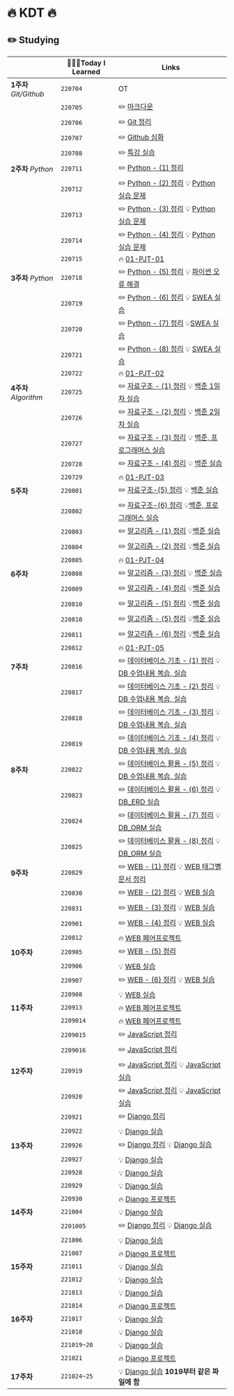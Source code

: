 # 🔥 KDT 🔥

## ✏️ Studying
|                        | 👩🏻‍💻Today I Learned | Links                                                        |
| ---------------------- | ------------------ | ------------------------------------------------------------ |
| **1주차** *Git/Github* | `220704`           | OT                                                           |
|                        | `220705`           | ✏️ [마크다운](https://github.com/nevertheless0404/TIL/blob/master/markdown/markdown.md) |
|                        | `220706`           | ✏️ [Git 정리](https://github.com/nevertheless0404/TIL/blob/master/git:github/git:github.md) |
|                        | `220707`           | ✏️ [Github 심화](https://github.com/nevertheless0404/TIL/blob/master/git:github/fork.md) |
|                        | `220708`           | ✏️ [특강 실습](https://github.com/nevertheless0404/job-research) |
| **2주차** *Python*     | `220711`           | ✏️ [Python - (1) 정리](https://github.com/nevertheless0404/Python-/tree/master/python-01) |
|                        | `220712`           | ✏️ [Python - (2) 정리](https://github.com/nevertheless0404/Python-/blob/master/python-02/python-02.md) 💡 [Python 실습 문제 ](https://github.com/nevertheless0404/Python-/tree/master/python-02) |
|                        | `220713`           | ✏️ [Python - (3) 정리](https://github.com/nevertheless0404/Python-/blob/master/python-03/python-03.md) 💡 [Python 실습 문제 ](https://github.com/nevertheless0404/Python-/tree/master/python-03) |
|                        | `220714`           | ✏️ [Python - (4) 정리](https://github.com/nevertheless0404/Python-/blob/master/python-04/python-04.md) 💡 [Python 실습 문제](https://github.com/nevertheless0404/Python-/tree/master/python-04) |
|                        | `220715`           | 🔥 [01-PJT-01](https://github.com/nevertheless0404/01-PJT-01/tree/master/1%ED%9A%8C%EC%B0%A8/1%ED%9A%8C%EC%B0%A8:%EA%B9%80%EC%9C%A0%EC%98%81) |
| **3주차** *Python*     | `220718`           | ✏️  [Python - (5) 정리](https://github.com/nevertheless0404/Python-/blob/master/python-05/python-05.md) 💡 [파이썬 오류 해결](https://github.com/nevertheless0404/Python-/tree/master/python-05) |
|                        | `220719`           | ✏️  [Python - (6) 정리](https://github.com/nevertheless0404/Python-/blob/master/python-06/python-06.md) 💡 [SWEA 실습](https://github.com/nevertheless0404/Python-/tree/master/python-06) |
|                        | `220720`           | ✏️ [Python - (7) 정리](https://github.com/nevertheless0404/Python-/blob/master/python-07/python-07.md)  💡[SWEA 실습](https://github.com/nevertheless0404/Python-/tree/master/python-07) |
|                        | `220721`           | ✏️ [Python - (8) 정리](https://github.com/nevertheless0404/Python-/blob/master/python-08/python-08.md) 💡 [SWEA 실습](https://github.com/nevertheless0404/Python-/tree/master/python-08) |
|                        | `220722`           | 🔥 [01-PJT-02](https://github.com/nevertheless0404/01-PJT-02/tree/main/1%ED%9A%8C%EC%B0%A8/%EA%B9%80%EC%9C%A0%EC%98%81) |
| **4주차** *Algorithm*  | `220725`           | ✏️ [자료구조 - (1) 정리](https://github.com/nevertheless0404/TIL/tree/master/%EC%9E%90%EB%A3%8C%EA%B5%AC%EC%A1%B0/%EC%9E%90%EB%A3%8C%EA%B5%AC%EC%A1%B0%2022.07.25) 💡 [백준 1일차 실습](https://bit.ly/3AUhYg9) |
|                        | `220726`           | ✏️ [자료구조 - (2) 정리](https://github.com/nevertheless0404/TIL/tree/master/%EC%9E%90%EB%A3%8C%EA%B5%AC%EC%A1%B0/%EC%9E%90%EB%A3%8C%EA%B5%AC%EC%A1%B0%2022.07.26) 💡 [백준 2일차 실습](https://bit.ly/3Rg5ncj) |
|                        | `220727`           | ✏️  [자료구조 - (3) 정리](https://github.com/nevertheless0404/TIL/tree/master/%EC%9E%90%EB%A3%8C%EA%B5%AC%EC%A1%B0/%EC%9E%90%EB%A3%8C%EA%B5%AC%EC%A1%B0%2022.07.27) 💡 [백준, 프로그래머스 실습](https://bit.ly/3AsmFMQ) |
|                        | `220728`           | ✏️ [자료구조 - (4) 정리](https://github.com/nevertheless0404/TIL/tree/master/%EC%9E%90%EB%A3%8C%EA%B5%AC%EC%A1%B0/%EC%9E%90%EB%A3%8C%EA%B5%AC%EC%A1%B0%2022.07.28) 💡 [백준 실습](https://bit.ly/3qaXycJ) |
|                        | `220729`           | 🔥 [01-PJT-03](https://github.com/nevertheless0404/01-PJT-03/tree/example/1%ED%9A%8C%EC%B0%A8/%EA%B9%80%EC%9C%A0%EC%98%81) |
| **5주차**              | `220801`           | ✏️ [자료구조-(5) 정리](https://github.com/nevertheless0404/TIL/tree/master/%EC%9E%90%EB%A3%8C%EA%B5%AC%EC%A1%B0/%EC%9E%90%EB%A3%8C%EA%B5%AC%EC%A1%B0%2022.08.01) 💡 [백준 실습](https://bit.ly/3AwEMku) |
|                        | `220802`           | ✏️ [자료구조-(6) 정리](https://github.com/nevertheless0404/TIL/blob/master/%EC%9E%90%EB%A3%8C%EA%B5%AC%EC%A1%B0/%EC%9E%90%EB%A3%8C%EA%B5%AC%EC%A1%B0%2022.08.02/%EC%9E%90%EB%A3%8C%EA%B5%AC%EC%A1%B0-06.md)  💡[백준, 프로그래머스 실습](https://bit.ly/3AwQBaz) |
|                        | `220803`           | ✏️ [알고리즘 - (1) 정리](https://github.com/nevertheless0404/TIL/blob/master/%EC%95%8C%EA%B3%A0%EB%A6%AC%EC%A6%98/%EC%95%8C%EA%B3%A0%EB%A6%AC%EC%A6%98%2022.08.03/%EC%95%8C%EA%B3%A0%EB%A6%AC%EC%A6%98-01.md)  💡[백준 실습](https://bit.ly/3Rkw6Ey) |
|                        | `220804`           | ✏️ [알고리즘 - (2) 정리](https://github.com/nevertheless0404/TIL/blob/master/%EC%95%8C%EA%B3%A0%EB%A6%AC%EC%A6%98/%EC%95%8C%EA%B3%A0%EB%A6%AC%EC%A6%98%2022.08.04/%EC%95%8C%EA%B3%A0%EB%A6%AC%EC%A6%98-02.md)  💡[백준 실습](https://bit.ly/3RkCBrh) |
|                        | `220805`           |  🔥 [01-PJT-04](https://github.com/nevertheless0404/01-PJT-04/tree/example/1%ED%9A%8C%EC%B0%A8/%EA%B9%80%EC%9C%A0%EC%98%81)  |
| **6주차**              | `220808`           | ✏️ [알고리즘 - (3) 정리](https://github.com/nevertheless0404/TIL/blob/master/%EC%95%8C%EA%B3%A0%EB%A6%AC%EC%A6%98/%EC%95%8C%EA%B3%A0%EB%A6%AC%EC%A6%98%2022.08.08/%EC%95%8C%EA%B3%A0%EB%A6%AC%EC%A6%98-03.md) 💡 [백준 실습](https://bit.ly/3Tp4z76) |
|                        | `220809`           | ✏️ [알고리즘 - (4) 정리](https://github.com/nevertheless0404/TIL/blob/master/%EC%95%8C%EA%B3%A0%EB%A6%AC%EC%A6%98/%EC%95%8C%EA%B3%A0%EB%A6%AC%EC%A6%98%2022.08.09/%EC%95%8C%EA%B3%A0%EB%A6%AC%EC%A6%98-04.md)  💡[백준 실습](https://bit.ly/3TB2rt5) |
|                        | `220810`           | ✏️ [알고리즘 - (5) 정리](https://github.com/nevertheless0404/TIL/blob/master/%EC%95%8C%EA%B3%A0%EB%A6%AC%EC%A6%98/%EC%95%8C%EA%B3%A0%EB%A6%AC%EC%A6%98%2022.08.10/%EC%95%8C%EA%B3%A0%EB%A6%AC%EC%A6%98-05.md)  💡[백준 실습](https://github.com/nevertheless0404/TIL/tree/master/ALGORITHM/Algorithm/11%EC%9D%BC%EC%B0%A8) |
|                        | `220810`           | ✏️ [알고리즘 - (5) 정리](https://github.com/nevertheless0404/TIL/blob/master/%EC%95%8C%EA%B3%A0%EB%A6%AC%EC%A6%98/%EC%95%8C%EA%B3%A0%EB%A6%AC%EC%A6%98%2022.08.10/%EC%95%8C%EA%B3%A0%EB%A6%AC%EC%A6%98-05.md)  💡[백준 실습](https://bit.ly/3e4pyLX) |
|                        | `220811`           | ✏️ [알고리즘 - (6) 정리](https://github.com/nevertheless0404/TIL/blob/master/%EC%95%8C%EA%B3%A0%EB%A6%AC%EC%A6%98/%EC%95%8C%EA%B3%A0%EB%A6%AC%EC%A6%98%2022.08.11/%EC%95%8C%EA%B3%A0%EB%A6%AC%EC%A6%98-06.md)  💡[백준 실습](https://bit.ly/3pQd9On) |
|                        | `220812`           |  🔥 [01-PJT-05](https://github.com/nevertheless0404/01-PJT-05/tree/example/1%ED%9A%8C%EC%B0%A8/%EA%B9%80%EC%9C%A0%EC%98%81)  |
| **7주차**              | `220816`           | ✏️ [데이터베이스 기초 - (1) 정리](https://bit.ly/3A2j47M)    💡 [DB 수업내용 복습, 실습](https://bit.ly/3e0JY8M) |
|                        | `220817`           | ✏️ [데이터베이스 기초 - (2) 정리](https://github.com/nevertheless0404/TIL/blob/master/%EB%8D%B0%EC%9D%B4%ED%84%B0%EB%B2%A0%EC%9D%B4%EC%8A%A4%20%EA%B8%B0%EC%B4%88/%EB%8D%B0%EC%9D%B4%ED%84%B0%EB%B2%A0%EC%9D%B4%EC%8A%A4-02/%EB%8D%B0%EC%9D%B4%ED%84%B0%EB%B2%A0%EC%9D%B4%EC%8A%A4-02.md)  💡[DB 수업내용 복습, 실습](https://bit.ly/3PXrPpy) |
|                        | `220818`           | ✏️ [데이터베이스 기초 - (3) 정리](https://github.com/nevertheless0404/TIL/blob/master/%EB%8D%B0%EC%9D%B4%ED%84%B0%EB%B2%A0%EC%9D%B4%EC%8A%A4%20%EA%B8%B0%EC%B4%88/%EB%8D%B0%EC%9D%B4%ED%84%B0%EB%B2%A0%EC%9D%B4%EC%8A%A4-03/%EB%8D%B0%EC%9D%B4%ED%84%B0%EB%B2%A0%EC%9D%B4%EC%8A%A4-03.md)  💡[DB 수업내용 복습, 실습](https://bit.ly/3e6r4gV) |
|                        | `220819`           | ✏️ [데이터베이스 기초 - (4) 정리](https://github.com/nevertheless0404/TIL/blob/master/%EB%8D%B0%EC%9D%B4%ED%84%B0%EB%B2%A0%EC%9D%B4%EC%8A%A4%20%EA%B8%B0%EC%B4%88/%EB%8D%B0%EC%9D%B4%ED%84%B0%EB%B2%A0%EC%9D%B4%EC%8A%A4-04/%EB%8D%B0%EC%9D%B4%ED%84%B0%EB%B2%A0%EC%9D%B4%EC%8A%A4-04.md)  💡[DB 수업내용 복습, 실습](https://bit.ly/3QXbHpx) |
| **8주차**              | `220822`           | ✏️ [데이터베이스 활용 - (5) 정리](https://bit.ly/3R0xRa1)    💡 [DB 수업내용 복습, 실습](https://bit.ly/3Kulh0H) |
|                       | `220823`           | ✏️ [데이터베이스 활용 - (6) 정리](https://bit.ly/3QJjo2B)    💡 [DB_ERD 실습](https://bit.ly/3CGD6I8) |
|                       | `220824`           | ✏️ [데이터베이스 활용 - (7) 정리](https://bit.ly/3AK2fjA)    💡 [DB_ORM 실습](https://bit.ly/3e6tv32) |
|                       | `220825`           | ✏️ [데이터베이스 활용 - (8) 정리](https://bit.ly/3pLIiTo)    💡 [DB_ORM 실습](https://bit.ly/3TohENS) |
| **9주차**              | `220829`           | ✏️ [WEB - (1) 정리](https://bit.ly/3RmuFWx)    💡 [WEB 태그별 문서 정리](https://bit.ly/3cuB1UU) |
|                       | `220830`           | ✏️ [WEB - (2) 정리](https://bit.ly/3ea2fQU)    💡 [WEB 실습](https://bit.ly/3RmlRzW) |
|                       | `220831`           | ✏️ [WEB - (3) 정리](https://bit.ly/3RqLSOC)    💡 [WEB 실습](https://bit.ly/3Q35TJT) |
|                       | `220901`           | ✏️ [WEB - (4) 정리](https://bit.ly/3KA5T2U)    💡 [WEB 실습](https://bit.ly/3TxRuZ6) |
|                        | `220812`           |  🔥 [WEB 페어프로젝트](https://github.com/nevertheless0404/TIL/tree/master/WEB/WEB%20%ED%94%84%EB%A1%9C%EC%A0%9D%ED%8A%B8)  |
| **10주차**              | `220905`           | ✏️ [WEB - (5) 정리](https://github.com/nevertheless0404/TIL/blob/master/WEB/WEB_05/WEB_05.md)    |
|                       | `220906`            | 💡 [WEB 실습](https://github.com/nevertheless0404/TIL/tree/master/WEB/WEB_06/%EC%8B%A4%EC%8A%B5) |
|                       | `220907`           | ✏️ [WEB - (6) 정리](https://bit.ly/3RF1Btk)    💡 [WEB 실습](https://bit.ly/3KQyEsi) |
|                       | `220908`            | 💡 [WEB 실습](https://bit.ly/3QznysW) |
| **11주차**             | `220913`           | 🔥 [WEB 페어프로젝트](https://github.com/nevertheless0404/TIL/tree/master/WEB/WEB%20%ED%94%84%EB%A1%9C%EC%A0%9D%ED%8A%B82)    |
|                       | `2209014`            | 🔥 [WEB 페어프로젝트](https://bit.ly/3eWcOaF) |
|                       | `2209015`            | ✏️ [JavaScript 정리](https://bit.ly/3QLfp4B) |
|                       | `2209016`            | ✏️ [JavaScript 정리](https://bit.ly/3xu9Cd7) |
| **12주차**              | `220919`           | ✏️ [JavaScript 정리](https://bit.ly/3qLNh6T)    💡 [JavaScript 실습](https://bit.ly/3RVZDFk) |
|              | `220920`           | ✏️ [JavaScript 정리](https://bit.ly/3SA1yz0)    💡 [JavaScript 실습](https://bit.ly/3Fco9yM) |
|              | `220921`           | ✏️ [Django 정리](https://bit.ly/3DA5rQt) 
|              | `220922`           |  💡 [Django 실습](https://bit.ly/3gvMxkt)   
| **13주차**               | `220926`           | ✏️ [Django 정리](https://bit.ly/3Fa1bbi)         💡 [Django 실습](https://bit.ly/3gpksLx)
|              | `220927`           |  💡 [Django 실습](https://bit.ly/3DqGVAX)  
|              | `220928`           |  💡 [Django 실습](https://bit.ly/3D4rJrO)  
|              | `220929`           |  💡 [Django 실습](https://bit.ly/3MWUJqd)  
|              | `220930`           |  🔥 [Django 프로젝트](https://bit.ly/3FaBYh9)  
| **14주차**               | `221004`           |  💡 [Django 실습](https://bit.ly/3U7hVo7) 
|              | `2201005`           | ✏️ [Django 정리](https://bit.ly/3DA7EeJ)    💡 [Django 실습](https://bit.ly/3spN6iu) |
|              | `221006`           |  💡 [Django 실습](https://bit.ly/3TtWb5D)  
|              | `221007`           |  🔥 [Django 프로젝트](https://bit.ly/3gAaFT0)  
| **15주차**               | `221011`           |  💡 [Django 실습](https://bit.ly/3sloebI) 
|              | `221012`           |  💡 [Django 실습](https://bit.ly/3Sr7vy9)  
|              | `221013`           |  💡 [Django 실습](https://bit.ly/3z8ffye)  
|              | `221014`           |  🔥 [Django 프로젝트](https://bit.ly/3F8yrje) 
| **16주차**               | `221017`           |  💡 [Django 실습](https://bit.ly/3FbJJTU)
|              | `221018`           |  💡 [Django 실습](https://bit.ly/3TRclGg) 
|              | `221019~20`           |  💡 [Django 실습](https://bit.ly/3D5pNzz)
|              | `221021`           |  🔥 [Django 프로젝트](https://bit.ly/3z8HPj5) 
| **17주차**               | `221024~25`           |  💡 [Django 실습](https://bit.ly/3D5pNzz)  **1019부터 같은 파일에 함**










